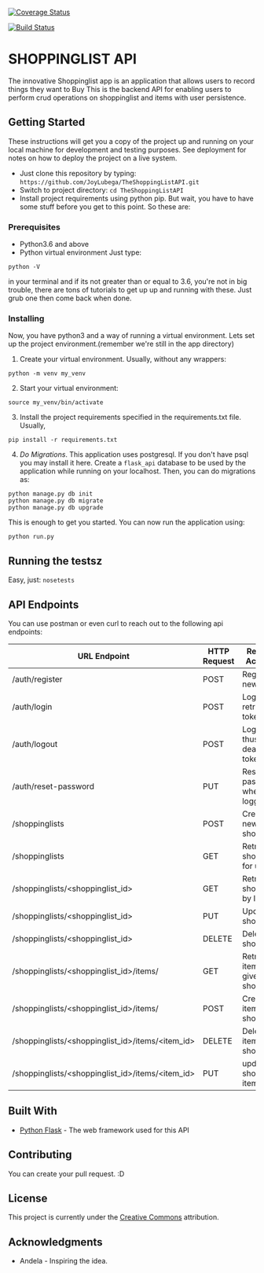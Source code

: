 
[![Coverage Status](https://coveralls.io/repos/github/JoyLubega/TheShoppingListAPI/badge.svg?branch=develop)](https://coveralls.io/github/JoyLubega/TheShoppingListAPI?branch=develop)

[![Build Status](https://travis-ci.org/JoyLubega/TheShoppingListAPI.svg?branch=develop)](https://travis-ci.org/JoyLubega/TheShoppingListAPI)
# SHOPPINGLIST API

The innovative Shoppinglist app is an application that allows users  to record things they want to Buy  This is the backend API for enabling users to perform crud operations on shoppinglist and items with user persistence.

## Getting Started

These instructions will get you a copy of the project up and running on your local machine for development and testing purposes. See deployment for notes on how to deploy the project on a live system.
- Just clone this repository by typing: `https://github.com/JoyLubega/TheShoppingListAPI.git`
- Switch to project directory: `cd TheShoppingListAPI`
- Install project requirements using python pip. But wait, you have to have some stuff before you get to this point. So these are:

### Prerequisites

- Python3.6 and above
- Python virtual environment
Just type:
```
python -V
```
in your terminal and if its not greater than or equal to 3.6, you're not in big trouble, there are tons of tutorials to get up up and running with these. Just grub one then come back when done.

### Installing

Now, you have python3 and a way of running a virtual environment. Lets set up the project environment.(remember we're still in the app directory)

1. Create your virtual environment. Usually, without any wrappers:
```
python -m venv my_venv
```
2. Start your virtual environment:
```
source my_venv/bin/activate
```
3. Install the project requirements specified in the requirements.txt file. Usually,
```
pip install -r requirements.txt
```
4. *Do Migrations*. This application uses postgresql. If you don't have psql you may install it here.
Create a `flask_api` database to be used by the application while running on your localhost.
Then, you can do migrations as:
```
python manage.py db init
python manage.py db migrate
python manage.py db upgrade
```

This is enough to get you started.
You can now run the application using:

`python run.py`

    
## Running the testsz

Easy, just: `nosetests`

## API Endpoints
You can use postman or even curl to reach out to the following api endpoints:

URL Endpoint	|               HTTP Request   | Resource Accessed | Access Type|
----------------|-----------------|-------------|------------------
/auth/register   |      POST	| Register a new user|publc
/auth/login	  |     POST	| Login and retrieve token|public
/auth/logout	  |     POST	| Logout and thus deactivate token|public
/auth/reset-password	  |     PUT	| Reset your password when logged in|private
/shoppinglists	              |      POST	|Create a new shoppinglist|private
/shoppinglists	              |      GET	|     Retrieve all shoppinglist for user|private
/shoppinglists/<shoppinglist_id>            |  	GET	    | Retrieve a shoppinglist by ID | private
/shoppinglists/<shoppinglist_id>	          |      PUT	|     Update a shoppinglist |private
/shoppinglists/<shoppinglist_id>	          |      DELETE	| Delete a shoppinglist |private
/shoppinglists/<shoppinglist_id>/items/  |           GET    |Retrive items in a given shoppinglist|private
/shoppinglists/<shoppinglist_id>/items/     |     POST	| Create items in a shoppinglist |private
/shoppinglists/<shoppinglist_id>/items/<item_id>|	DELETE	| Delete an item in a shoppinglis |prvate
/shoppinglists/<shoppinglist_id>/items/<item_id>|	PUT   	|update a shoppinglis item details |priate



## Built With

* [Python Flask](https://www.fullstackpython.com/flask.html) - The web framework used for this API

## Contributing

You can create your pull request. :D




## License

This project is currently under the [Creative Commons](https://creativecommons.org/) attribution.

## Acknowledgments

* Andela  - Inspiring the idea.